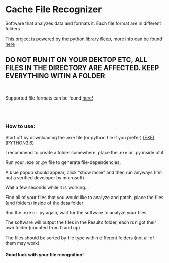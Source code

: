 <h1>Cache File Recognizer</h1>
<p>Software that analyzes data and formats it. Each file format are in different folders</p>
<a href="https://hackernoon.com/determining-file-format-using-python-c4e7b18d4fc4">This project is powered by the python library fleep, more info can be found here</a>
<br>
<h2>DO NOT RUN IT ON YOUR DEKTOP ETC, ALL FILES IN THE DIRECTORY ARE AFFECTED. KEEP EVERYTHING WITIN A FOLDER</h2>
<br>
<p>Supported file formats can be found <a href="https://github.com/floyernick/fleep-py#supported-formats">here!</a></p>
<br><br>
<h3>How to use:</h3>
<p>Start off by downloading the .exe file (or python file if you prefer) <a href="https://github.com/Yazaar/CacheFileRecognizer/blob/master/converter.exe?raw=true">(EXE)</a> <a href="https://github.com/Yazaar/CacheFileRecognizer/archive/master.zip">(PYTHON3.6)</a></p>
<p>I recommend to create a folder somewhere, place the .exe or .py inside of it</p>
<p>Run your .exe or .py file to generate file-dependencies.</p>
<p>A blue popup should appear, click "show more" and then run anyways (I'm not a verified devoloper by microsoft)</p>
<p>Wait a few seconds while it is working...</p>
<p>Find all of your files that you would like to analyze and patch, place the files (and folders) inside of the data folder</p>
<p>Run the .exe or .py again, wait for the software to analyze your files</p>
<p>The software will output the files in the Results folder, each run got their own folder (counted from 0 and up)</p>
<p>The files should be sorted by file type within different folders (not all of them may work)</p>
<h4>Good luck with your file recognition!</h4>
